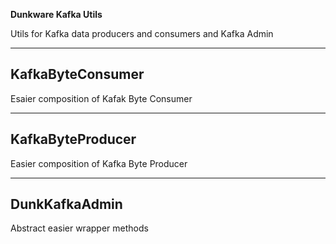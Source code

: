 **Dunkware Kafka Utils**

Utils for Kafka data producers and consumers and Kafka Admin

---

## KafkaByteConsumer

Esaier composition of Kafak Byte Consumer

---

## KafkaByteProducer

Easier composition of Kafka Byte Producer

---

## DunkKafkaAdmin

Abstract easier wrapper methods 